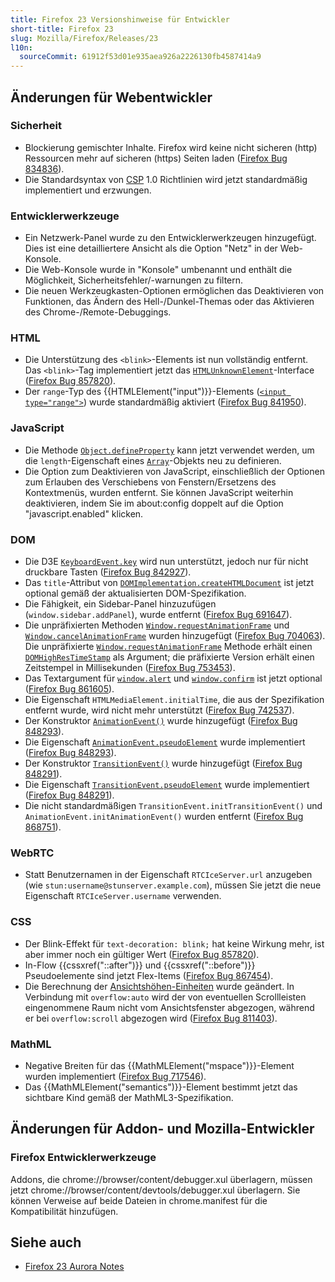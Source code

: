 ```yaml
---
title: Firefox 23 Versionshinweise für Entwickler
short-title: Firefox 23
slug: Mozilla/Firefox/Releases/23
l10n:
  sourceCommit: 61912f53d01e935aea926a2226130fb4587414a9
---
```


## Änderungen für Webentwickler

### Sicherheit

- Blockierung gemischter Inhalte. Firefox wird keine nicht sicheren (http) Ressourcen mehr auf sicheren (https) Seiten laden ([Firefox Bug 834836](https://bugzil.la/834836)).
- Die Standardsyntax von [CSP](/de/docs/Web/HTTP/Guides/CSP) 1.0 Richtlinien wird jetzt standardmäßig implementiert und erzwungen.

### Entwicklerwerkzeuge

- Ein Netzwerk-Panel wurde zu den Entwicklerwerkzeugen hinzugefügt. Dies ist eine detailliertere Ansicht als die Option "Netz" in der Web-Konsole.
- Die Web-Konsole wurde in "Konsole" umbenannt und enthält die Möglichkeit, Sicherheitsfehler/-warnungen zu filtern.
- Die neuen Werkzeugkasten-Optionen ermöglichen das Deaktivieren von Funktionen, das Ändern des Hell-/Dunkel-Themas oder das Aktivieren des Chrome-/Remote-Debuggings.

### HTML

- Die Unterstützung des `<blink>`-Elements ist nun vollständig entfernt. Das `<blink>`-Tag implementiert jetzt das [`HTMLUnknownElement`](/de/docs/Web/API/HTMLUnknownElement)-Interface ([Firefox Bug 857820](https://bugzil.la/857820)).
- Der `range`-Typ des {{HTMLElement("input")}}-Elements ([`<input type="range">`](/de/docs/Web/HTML/Reference/Elements/input/range)) wurde standardmäßig aktiviert ([Firefox Bug 841950](https://bugzil.la/841950)).

### JavaScript

- Die Methode [`Object.defineProperty`](/de/docs/Web/JavaScript/Reference/Global_Objects/Object/defineProperty) kann jetzt verwendet werden, um die `length`-Eigenschaft eines [`Array`](/de/docs/Web/JavaScript/Reference/Global_Objects/Array)-Objekts neu zu definieren.
- Die Option zum Deaktivieren von JavaScript, einschließlich der Optionen zum Erlauben des Verschiebens von Fenstern/Ersetzens des Kontextmenüs, wurden entfernt. Sie können JavaScript weiterhin deaktivieren, indem Sie im about:config doppelt auf die Option "javascript.enabled" klicken.

### DOM

- Die D3E [`KeyboardEvent.key`](/de/docs/Web/API/KeyboardEvent/key) wird nun unterstützt, jedoch nur für nicht druckbare Tasten ([Firefox Bug 842927](https://bugzil.la/842927)).
- Das `title`-Attribut von [`DOMImplementation.createHTMLDocument`](/de/docs/Web/API/DOMImplementation/createHTMLDocument) ist jetzt optional gemäß der aktualisierten DOM-Spezifikation.
- Die Fähigkeit, ein Sidebar-Panel hinzuzufügen (`window.sidebar.addPanel`), wurde entfernt ([Firefox Bug 691647](https://bugzil.la/691647)).
- Die unpräfixierten Methoden [`Window.requestAnimationFrame`](/de/docs/Web/API/Window/requestAnimationFrame) und [`Window.cancelAnimationFrame`](/de/docs/Web/API/Window/cancelAnimationFrame) wurden hinzugefügt ([Firefox Bug 704063](https://bugzil.la/704063)). Die unpräfixierte [`Window.requestAnimationFrame`](/de/docs/Web/API/Window/requestAnimationFrame) Methode erhält einen [`DOMHighResTimeStamp`](/de/docs/Web/API/DOMHighResTimeStamp) als Argument; die präfixierte Version erhält einen Zeitstempel in Millisekunden ([Firefox Bug 753453](https://bugzil.la/753453)).
- Das Textargument für [`window.alert`](/de/docs/Web/API/Window/alert) und [`window.confirm`](/de/docs/Web/API/Window/confirm) ist jetzt optional ([Firefox Bug 861605](https://bugzil.la/861605)).
- Die Eigenschaft `HTMLMediaElement.initialTime`, die aus der Spezifikation entfernt wurde, wird nicht mehr unterstützt ([Firefox Bug 742537](https://bugzil.la/742537)).
- Der Konstruktor [`AnimationEvent()`](/de/docs/Web/API/AnimationEvent/AnimationEvent) wurde hinzugefügt ([Firefox Bug 848293](https://bugzil.la/848293)).
- Die Eigenschaft [`AnimationEvent.pseudoElement`](/de/docs/Web/API/AnimationEvent/pseudoElement) wurde implementiert ([Firefox Bug 848293](https://bugzil.la/848293)).
- Der Konstruktor [`TransitionEvent()`](/de/docs/Web/API/TransitionEvent/TransitionEvent) wurde hinzugefügt ([Firefox Bug 848291](https://bugzil.la/848291)).
- Die Eigenschaft [`TransitionEvent.pseudoElement`](/de/docs/Web/API/TransitionEvent/pseudoElement) wurde implementiert ([Firefox Bug 848291](https://bugzil.la/848291)).
- Die nicht standardmäßigen `TransitionEvent.initTransitionEvent()` und `AnimationEvent.initAnimationEvent()` wurden entfernt ([Firefox Bug 868751](https://bugzil.la/868751)).

### WebRTC

- Statt Benutzernamen in der Eigenschaft `RTCIceServer.url` anzugeben (wie `stun:username@stunserver.example.com`), müssen Sie jetzt die neue Eigenschaft `RTCIceServer.username` verwenden.

### CSS

- Der Blink-Effekt für `text-decoration: blink;` hat keine Wirkung mehr, ist aber immer noch ein gültiger Wert ([Firefox Bug 857820](https://bugzil.la/857820)).
- In-Flow {{cssxref("::after")}} und {{cssxref("::before")}} Pseudoelemente sind jetzt Flex-Items ([Firefox Bug 867454](https://bugzil.la/867454)).
- Die Berechnung der [Ansichtshöhen-Einheiten](/de/docs/Web/CSS/length#relative_length_units_based_on_viewport) wurde geändert. In Verbindung mit `overflow:auto` wird der von eventuellen Scrollleisten eingenommene Raum nicht vom Ansichtsfenster abgezogen, während er bei `overflow:scroll` abgezogen wird ([Firefox Bug 811403](https://bugzil.la/811403)).

### MathML

- Negative Breiten für das {{MathMLElement("mspace")}}-Element wurden implementiert ([Firefox Bug 717546](https://bugzil.la/717546)).
- Das {{MathMLElement("semantics")}}-Element bestimmt jetzt das sichtbare Kind gemäß der MathML3-Spezifikation.

## Änderungen für Addon- und Mozilla-Entwickler

### Firefox Entwicklerwerkzeuge

Addons, die chrome://browser/content/debugger.xul überlagern, müssen jetzt chrome://browser/content/devtools/debugger.xul überlagern. Sie können Verweise auf beide Dateien in chrome.manifest für die Kompatibilität hinzufügen.

## Siehe auch

- [Firefox 23 Aurora Notes](https://website-archive.mozilla.org/www.mozilla.org/firefox_releasenotes/en-us/firefox/23.0a2/auroranotes/)

